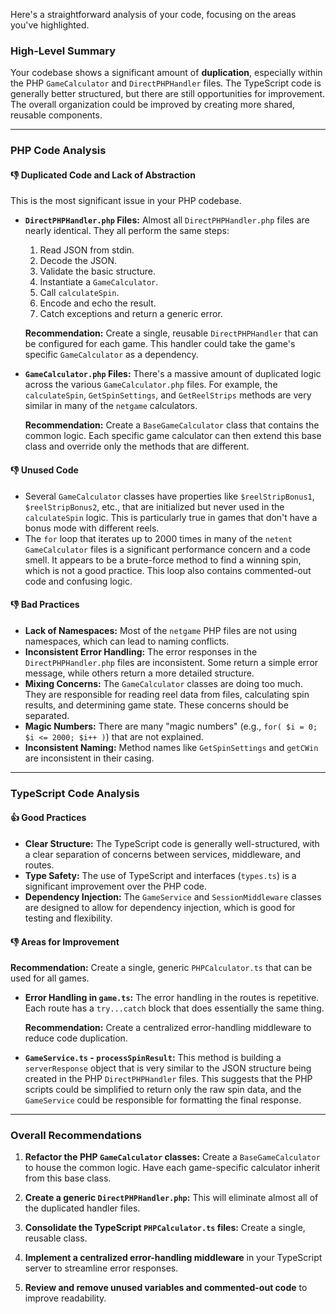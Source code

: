 Here's a straightforward analysis of your code, focusing on the areas you've highlighted.

### High-Level Summary

Your codebase shows a significant amount of **duplication**, especially within the PHP `GameCalculator` and `DirectPHPHandler` files. The TypeScript code is generally better structured, but there are still opportunities for improvement. The overall organization could be improved by creating more shared, reusable components.

---

### PHP Code Analysis

#### 👎 Duplicated Code and Lack of Abstraction

This is the most significant issue in your PHP codebase.

- **`DirectPHPHandler.php` Files:** Almost all `DirectPHPHandler.php` files are nearly identical. They all perform the same steps:

  1.  Read JSON from stdin.
  2.  Decode the JSON.
  3.  Validate the basic structure.
  4.  Instantiate a `GameCalculator`.
  5.  Call `calculateSpin`.
  6.  Encode and echo the result.
  7.  Catch exceptions and return a generic error.

  **Recommendation:** Create a single, reusable `DirectPHPHandler` that can be configured for each game. This handler could take the game's specific `GameCalculator` as a dependency.

- **`GameCalculator.php` Files:** There's a massive amount of duplicated logic across the various `GameCalculator.php` files. For example, the `calculateSpin`, `GetSpinSettings`, and `GetReelStrips` methods are very similar in many of the `netgame` calculators.

  **Recommendation:** Create a `BaseGameCalculator` class that contains the common logic. Each specific game calculator can then extend this base class and override only the methods that are different.

#### 👎 Unused Code

- Several `GameCalculator` classes have properties like `$reelStripBonus1`, `$reelStripBonus2`, etc., that are initialized but never used in the `calculateSpin` logic. This is particularly true in games that don't have a bonus mode with different reels.
- The `for` loop that iterates up to 2000 times in many of the `netent` `GameCalculator` files is a significant performance concern and a code smell. It appears to be a brute-force method to find a winning spin, which is not a good practice. This loop also contains commented-out code and confusing logic.

#### 👎 Bad Practices

- **Lack of Namespaces:** Most of the `netgame` PHP files are not using namespaces, which can lead to naming conflicts.
- **Inconsistent Error Handling:** The error responses in the `DirectPHPHandler.php` files are inconsistent. Some return a simple error message, while others return a more detailed structure.
- **Mixing Concerns:** The `GameCalculator` classes are doing too much. They are responsible for reading reel data from files, calculating spin results, and determining game state. These concerns should be separated.
- **Magic Numbers:** There are many "magic numbers" (e.g., `for( $i = 0; $i <= 2000; $i++ )`) that are not explained.
- **Inconsistent Naming:** Method names like `GetSpinSettings` and `getCWin` are inconsistent in their casing.

---

### TypeScript Code Analysis

#### 👍 Good Practices

- **Clear Structure:** The TypeScript code is generally well-structured, with a clear separation of concerns between services, middleware, and routes.
- **Type Safety:** The use of TypeScript and interfaces (`types.ts`) is a significant improvement over the PHP code.
- **Dependency Injection:** The `GameService` and `SessionMiddleware` classes are designed to allow for dependency injection, which is good for testing and flexibility.

#### 👎 Areas for Improvement

**Recommendation:** Create a single, generic `PHPCalculator.ts` that can be used for all games.

- **Error Handling in `game.ts`:** The error handling in the routes is repetitive. Each route has a `try...catch` block that does essentially the same thing.

  **Recommendation:** Create a centralized error-handling middleware to reduce code duplication.

- **`GameService.ts` - `processSpinResult`:** This method is building a `serverResponse` object that is very similar to the JSON structure being created in the PHP `DirectPHPHandler` files. This suggests that the PHP scripts could be simplified to return only the raw spin data, and the `GameService` could be responsible for formatting the final response.

---

### Overall Recommendations

1.  **Refactor the PHP `GameCalculator` classes:** Create a `BaseGameCalculator` to house the common logic. Have each game-specific calculator inherit from this base class.
2.  **Create a generic `DirectPHPHandler.php`:** This will eliminate almost all of the duplicated handler files.
3.  **Consolidate the TypeScript `PHPCalculator.ts` files:** Create a single, reusable class.
4.  **Implement a centralized error-handling middleware** in your TypeScript server to streamline error responses.

5.  **Review and remove unused variables and commented-out code** to improve readability.
